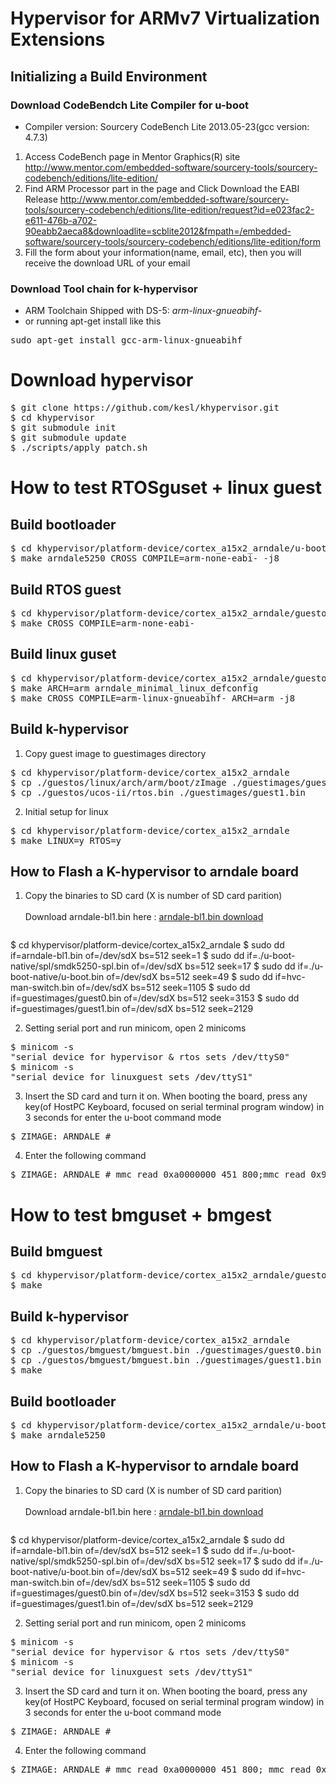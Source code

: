 # Hypervisor for ARMv7 Virtualization Extensions

## Initializing a Build Environment

### Download CodeBendch Lite Compiler for u-boot

- Compiler version: Sourcery CodeBench Lite 2013.05-23(gcc version: 4.7.3)

1. Access CodeBench page in Mentor Graphics(R) site
    http://www.mentor.com/embedded-software/sourcery-tools/sourcery-codebench/editions/lite-edition/
2. Find ARM Processor part in the page and Click Download the EABI Release
    http://www.mentor.com/embedded-software/sourcery-tools/sourcery-codebench/editions/lite-edition/request?id=e023fac2-e611-476b-a702-90eabb2aeca8&downloadlite=scblite2012&fmpath=/embedded-software/sourcery-tools/sourcery-codebench/editions/lite-edition/form
3. Fill the form about your information(name, email, etc), then you will receive the download URL of your email

### Download Tool chain for k-hypervisor
- ARM Toolchain Shipped with DS-5: <i>arm-linux-gnueabihf-</i>
- or running apt-get install like this
<pre>
sudo apt-get install gcc-arm-linux-gnueabihf
</pre>


# Download hypervisor 
<pre>
$ git clone https://github.com/kesl/khypervisor.git
$ cd khypervisor
$ git submodule init
$ git submodule update
$ ./scripts/apply_patch.sh
</pre>

# How to test RTOSguset + linux guest

## Build bootloader
<pre>
$ cd khypervisor/platform-device/cortex_a15x2_arndale/u-boot-native
$ make arndale5250 CROSS_COMPILE=arm-none-eabi- -j8
</pre>

## Build RTOS guest
<pre>
$ cd khypervisor/platform-device/cortex_a15x2_arndale/guestos/ucos-ii/
$ make CROSS_COMPILE=arm-none-eabi-
</pre>

## Build linux guset
<pre>
$ cd khypervisor/platform-device/cortex_a15x2_arndale/guestos/linux
$ make ARCH=arm arndale_minimal_linux_defconfig
$ make CROSS_COMPILE=arm-linux-gnueabihf- ARCH=arm -j8
</pre>

## Build k-hypervisor
1. Copy guest image to guestimages directory
<pre>
$ cd khypervisor/platform-device/cortex_a15x2_arndale
$ cp ./guestos/linux/arch/arm/boot/zImage ./guestimages/guest0.bin
$ cp ./guestos/ucos-ii/rtos.bin ./guestimages/guest1.bin
</pre>
2. Initial setup for linux
<pre>
$ cd khypervisor/platform-device/cortex_a15x2_arndale
$ make LINUX=y RTOS=y 
</pre>


## How to Flash a K-hypervisor to arndale board

1. Copy the binaries to SD card (X is number of SD card parition)	
	<br>
	Download arndale-bl1.bin here : <a href="http://releases.linaro.org/12.12/components/kernel/arndale-bl1/arndale-bl1.bin">arndale-bl1.bin download</a>

	<pre>
$ cd khypervisor/platform-device/cortex_a15x2_arndale
$ sudo dd if=arndale-bl1.bin of=/dev/sdX bs=512 seek=1
$ sudo dd if=./u-boot-native/spl/smdk5250-spl.bin of=/dev/sdX bs=512 seek=17
$ sudo dd if=./u-boot-native/u-boot.bin of=/dev/sdX bs=512 seek=49
$ sudo dd if=hvc-man-switch.bin of=/dev/sdX bs=512 seek=1105
$ sudo dd if=guestimages/guest0.bin of=/dev/sdX bs=512 seek=3153
$ sudo dd if=guestimages/guest1.bin of=/dev/sdX bs=512 seek=2129
</pre>

2. Setting serial port and run minicom, open 2 minicoms
<pre>
$ minicom -s
"serial device for hypervisor & rtos sets /dev/ttyS0"
$ minicom -s
"serial device for linuxguest sets /dev/ttyS1"
</pre>

3. Insert the SD card and turn it on. When booting the board, press any key(of HostPC Keyboard, focused on serial terminal program window) in 3 seconds for enter the u-boot command mode
<pre>
$ ZIMAGE: ARNDALE # 
</pre>

4. Enter the following command
<pre>
$ ZIMAGE: ARNDALE # mmc read 0xa0000000 451 800;mmc read 0x90000000 851 400;mmc read 0x80008000 c51 2000;go 0xa000004c
</pre>

# How to test bmguset + bmgest
## Build bmguest
<pre>
$ cd khypervisor/platform-device/cortex_a15x2_arndale/guestos/bmguest/
$ make
</pre>

## Build k-hypervisor
<pre>
$ cd khypervisor/platform-device/cortex_a15x2_arndale
$ cp ./guestos/bmguest/bmguest.bin ./guestimages/guest0.bin
$ cp ./guestos/bmguest/bmguest.bin ./guestimages/guest1.bin
$ make
</pre>

## Build bootloader
<pre>
$ cd khypervisor/platform-device/cortex_a15x2_arndale/u-boot-native
$ make arndale5250
</pre>

## How to Flash a K-hypervisor to arndale board

1. Copy the binaries to SD card (X is number of SD card parition)	
	<br>
	Download arndale-bl1.bin here : <a href="http://releases.linaro.org/12.12/components/kernel/arndale-bl1/arndale-bl1.bin">arndale-bl1.bin download</a>

	<pre>
$ cd khypervisor/platform-device/cortex_a15x2_arndale
$ sudo dd if=arndale-bl1.bin of=/dev/sdX bs=512 seek=1
$ sudo dd if=./u-boot-native/spl/smdk5250-spl.bin of=/dev/sdX bs=512 seek=17
$ sudo dd if=./u-boot-native/u-boot.bin of=/dev/sdX bs=512 seek=49
$ sudo dd if=hvc-man-switch.bin of=/dev/sdX bs=512 seek=1105
$ sudo dd if=guestimages/guest0.bin of=/dev/sdX bs=512 seek=3153
$ sudo dd if=guestimages/guest1.bin of=/dev/sdX bs=512 seek=2129
</pre>

2. Setting serial port and run minicom, open 2 minicoms
<pre>
$ minicom -s
"serial device for hypervisor & rtos sets /dev/ttyS0"
$ minicom -s
"serial device for linuxguest sets /dev/ttyS1"
</pre>

3. Insert the SD card and turn it on. When booting the board, press any key(of HostPC Keyboard, focused on serial terminal program window) in 3 seconds for enter the u-boot command mode
<pre>
$ ZIMAGE: ARNDALE # 
</pre>

4. Enter the following command
<pre>
$ ZIMAGE: ARNDALE # mmc read 0xa0000000 451 800; mmc read 0x60000000 851 400; mmc read 0x90000000 851 400; go 0xa000004c
</pre>

